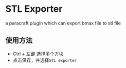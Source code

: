 # STL Exporter
a paracraft plugin which can export bmax file to stl file

## 使用方法
- Ctrl + 左键 选择多个方块
- 点击保存，并选择`STL exporter`


